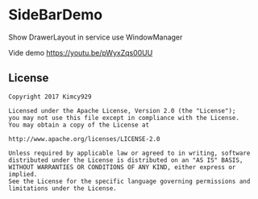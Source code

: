 # SideBarDemo
Show DrawerLayout in service use WindowManager

Vide demo https://youtu.be/pWyxZqs00UU

## License
```
Copyright 2017 Kimcy929

Licensed under the Apache License, Version 2.0 (the "License");
you may not use this file except in compliance with the License.
You may obtain a copy of the License at

http://www.apache.org/licenses/LICENSE-2.0

Unless required by applicable law or agreed to in writing, software
distributed under the License is distributed on an "AS IS" BASIS,
WITHOUT WARRANTIES OR CONDITIONS OF ANY KIND, either express or implied.
See the License for the specific language governing permissions and
limitations under the License.
